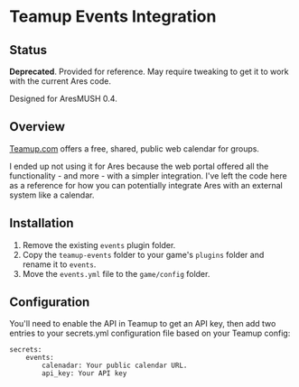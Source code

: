 # Teamup Events Integration

## Status

**Deprecated**.  Provided for reference.  May require tweaking to get it to work with the current Ares code.

Designed for AresMUSH 0.4.

## Overview

[Teamup.com](https://www.teamup.com/) offers a free, shared, public web calendar for groups.  

I ended up not using it for Ares because the web portal offered all the functionality - and more - with a simpler integration.    I've left the code here as a reference for how you can potentially integrate Ares with an external system like a calendar.

## Installation

1. Remove the existing `events` plugin folder.
2. Copy the `teamup-events` folder to your game's `plugins` folder and rename it to `events`.
3. Move the `events.yml` file to the `game/config` folder.

## Configuration

You'll need to enable the API in Teamup to get an API key, then add two entries to your secrets.yml configuration file based on your Teamup config:

    secrets:
        events:
            calenadar: Your public calendar URL.
            api_key: Your API key
